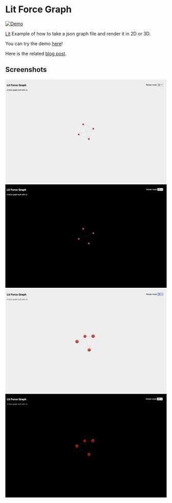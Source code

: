 # Lit Force Graph

[![Demo](https://github.com/rodydavis/lit-force-graph/actions/workflows/ci.yml/badge.svg)](https://github.com/rodydavis/lit-force-graph/actions/workflows/ci.yml)

[Lit](https://lit.dev) Example of how to take a json graph file and render it in 2D or 3D.

You can try the demo [here](https://rodydavis.github.io/lit-force-graph/)!

Here is the related [blog post](https://rodydavis.com/posts/lit-force-graph/).

## Screenshots

![](/screenshots/2d-light.png)
![](/screenshots/2d-dark.png)
![](/screenshots/3d-light.png)
![](/screenshots/3d-dark.png)
